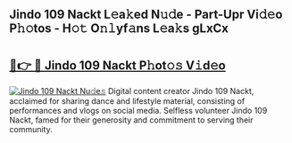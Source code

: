 ## Jindo 109 Nackt L𝚎a𝚔ed N𝚞𝚍e - Part-Upr Vi𝚍𝚎o P𝚑𝚘tos - H𝚘𝚝 O𝚗𝚕yf𝚊ns L𝚎a𝚔s gLxCx

# <h2><a href="http://kf9f9y0.oniu.top/?m=Jindo+109+Nackt">🔗👉 🔴 Jindo 109 Nackt P𝚑ot𝚘𝚜 V𝚒d𝚎o</a></h2>

[![Jindo 109 Nackt Nu𝚍e𝚜](https://i.imgur.com/0qMVB7G.gif)](http://kf9f9y0.oniu.top/?m=Jindo+109+Nackt)
Digital content creator Jindo 109 Nackt, acclaimed for sharing dance and lifestyle material, consisting of performances and vlogs on social media. Selfless volunteer Jindo 109 Nackt, famed for their generosity and commitment to serving their community.  
